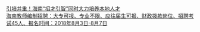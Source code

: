   
[引培并重！海南“招才引智”同时大力培养本地人才](http://www.dianyue.me/archives/706/do7b0axqytkn4a4b/)  
[海南教师编制招聘：大专可报、专业不限、应往届生可报、财政拨款岗位、招聘考试45人、报名时间：2018年8月3日-8月7日](http://www.dianyue.me/archives/869/tv0h7fk7zlxxzoex/)